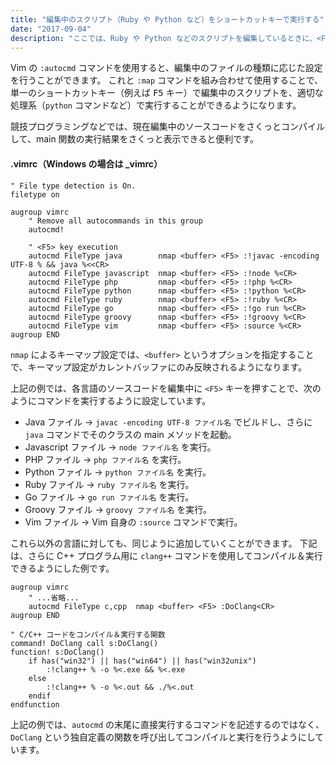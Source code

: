 ```yaml
---
title: "編集中のスクリプト（Ruby や Python など）をショートカットキーで実行する"
date: "2017-09-04"
description: "ここでは、Ruby や Python などのスクリプトを編集しているときに、<F5> キー一発で実行できるようにする方法を説明します。"
---
```


Vim の `:autocmd` コマンドを使用すると、編集中のファイルの種類に応じた設定を行うことができます。
これと `:map` コマンドを組み合わせて使用することで、単一のショートカットキー（例えば <kbd>F5</kbd> キー）で編集中のスクリプトを、適切な処理系（`python` コマンドなど）で実行することができるようになります。

競技プログラミングなどでは、現在編集中のソースコードをさくっとコンパイルして、main 関数の実行結果をさくっと表示できると便利です。

#### .vimrc（Windows の場合は _vimrc）

~~~ vim
" File type detection is On.
filetype on

augroup vimrc
    " Remove all autocommands in this group
    autocmd!

    " <F5> key execution
    autocmd FileType java        nmap <buffer> <F5> :!javac -encoding UTF-8 % && java %<<CR>
    autocmd FileType javascript  nmap <buffer> <F5> :!node %<CR>
    autocmd FileType php         nmap <buffer> <F5> :!php %<CR>
    autocmd FileType python      nmap <buffer> <F5> :!python %<CR>
    autocmd FileType ruby        nmap <buffer> <F5> :!ruby %<CR>
    autocmd FileType go          nmap <buffer> <F5> :!go run %<CR>
    autocmd FileType groovy      nmap <buffer> <F5> :!groovy %<CR>
    autocmd FileType vim         nmap <buffer> <F5> :source %<CR>
augroup END
~~~

<div class="note">
<code>nmap</code> によるキーマップ設定では、<code>&lt;buffer&gt;</code> というオプションを指定することで、キーマップ設定がカレントバッファにのみ反映されるようになります。
</div>

上記の例では、各言語のソースコードを編集中に `<F5>` キーを押すことで、次のようにコマンドを実行するように設定しています。

* Java ファイル → `javac -encoding UTF-8 ファイル名` でビルドし、さらに `java` コマンドでそのクラスの main メソッドを起動。
* Javascript ファイル → `node ファイル名` を実行。
* PHP ファイル → `php ファイル名` を実行。
* Python ファイル → `python ファイル名` を実行。
* Ruby ファイル → `ruby ファイル名` を実行。
* Go ファイル → `go run ファイル名` を実行。
* Groovy ファイル → `groovy ファイル名` を実行。
* Vim ファイル → Vim 自身の `:source` コマンドで実行。

これら以外の言語に対しても、同じように追加していくことができます。
下記は、さらに C++ プログラム用に `clang++` コマンドを使用してコンパイル＆実行できるようにした例です。

~~~ vim
augroup vimrc
    " ...省略...
    autocmd FileType c,cpp  nmap <buffer> <F5> :DoClang<CR>
augroup END

" C/C++ コードをコンパイル＆実行する関数
command! DoClang call s:DoClang()
function! s:DoClang()
    if has("win32") || has("win64") || has("win32unix")
        :!clang++ % -o %<.exe && %<.exe
    else
        :!clang++ % -o %<.out && ./%<.out
    endif
endfunction
~~~

上記の例では、`autocmd` の末尾に直接実行するコマンドを記述するのではなく、`DoClang` という独自定義の関数を呼び出してコンパイルと実行を行うようにしています。

